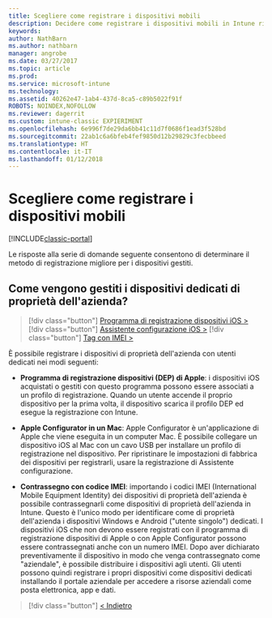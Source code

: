 ```yaml
---
title: Scegliere come registrare i dispositivi mobili
description: Decidere come registrare i dispositivi mobili in Intune rispondendo ad alcune semplici domande
keywords: 
author: NathBarn
ms.author: nathbarn
manager: angrobe
ms.date: 03/27/2017
ms.topic: article
ms.prod: 
ms.service: microsoft-intune
ms.technology: 
ms.assetid: 40262e47-1ab4-437d-8ca5-c89b5022f91f
ROBOTS: NOINDEX,NOFOLLOW
ms.reviewer: dagerrit
ms.custom: intune-classic EXPIERIMENT
ms.openlocfilehash: 6e996f7de29da6bb41c11d7f0686f1ead3f528bd
ms.sourcegitcommit: 22ab1c6a6bfeb4fef9850d12b29829c3fecbbeed
ms.translationtype: HT
ms.contentlocale: it-IT
ms.lasthandoff: 01/12/2018
---
```

# <a name="choose-how-to-enroll-mobile-devices"></a>Scegliere come registrare i dispositivi mobili

[!INCLUDE[classic-portal](../includes/classic-portal.md)]

Le risposte alla serie di domande seguente consentono di determinare il metodo di registrazione migliore per i dispositivi gestiti.

## <a name="how-will-you-manage-dedicated-corporate-owned-devices"></a>**Come vengono gestiti i dispositivi dedicati di proprietà dell'azienda?**

  > [!div class="button"]
[Programma di registrazione dispositivi iOS >](/intune-classic/deploy-use/ios-device-enrollment-program-in-microsoft-intune)  
> [!div class="button"]
[Assistente configurazione iOS >](/intune-classic/deploy-use/ios-setup-assistant-enrollment-in-microsoft-intune)
> [!div class="button"]
[Tag con IMEI >](/intune-classic/deploy-use/specify-corporate-owned-devices-with-international-mobile-equipment-identity-imei-numbers)

  È possibile registrare i dispositivi di proprietà dell'azienda con utenti dedicati nei modi seguenti:

  - **Programma di registrazione dispositivi (DEP) di Apple**: i dispositivi iOS acquistati o gestiti con questo programma possono essere associati a un profilo di registrazione. Quando un utente accende il proprio dispositivo per la prima volta, il dispositivo scarica il profilo DEP ed esegue la registrazione con Intune.

  - **Apple Configurator in un Mac**: Apple Configurator è un'applicazione di Apple che viene eseguita in un computer Mac. È possibile collegare un dispositivo iOS al Mac con un cavo USB per installare un profilo di registrazione nel dispositivo. Per ripristinare le impostazioni di fabbrica dei dispositivi per registrarli, usare la registrazione di Assistente configurazione.

  - **Contrassegno con codice IMEI**: importando i codici IMEI (International Mobile Equipment Identity) dei dispositivi di proprietà dell'azienda è possibile contrassegnarli come dispositivi di proprietà dell'azienda in Intune. Questo è l'unico modo per identificare come di proprietà dell'azienda i dispositivi Windows e Android ("utente singolo") dedicati. I dispositivi iOS che non devono essere registrati con il programma di registrazione dispositivi di Apple o con Apple Configurator possono essere contrassegnati anche con un numero IMEI. Dopo aver dichiarato preventivamente il dispositivo in modo che venga contrassegnato come "aziendale", è possibile distribuire i dispositivi agli utenti. Gli utenti possono quindi registrare i propri dispositivi come dispositivi dedicati installando il portale aziendale per accedere a risorse aziendali come posta elettronica, app e dati.

> [!div class="button"]
[< Indietro](choose-how-to-enroll-devices3.md)
